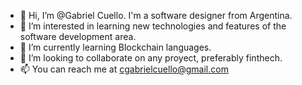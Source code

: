 - 👋 Hi, I’m @Gabriel Cuello. I'm a software designer from Argentina.
- 👀 I’m interested in learning new technologies and features of the software development area.
- 🌱 I’m currently learning Blockchain languages.
- 💞️ I’m looking to collaborate on any proyect, preferably finthech.
- 📫 You can reach me at cgabrielcuello@gmail.com

<!---
Palixer/Palixer is a ✨ special ✨ repository because its `README.md` (this file) appears on your GitHub profile.
You can click the Preview link to take a look at your changes.
--->
